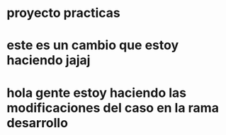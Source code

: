 #  proyecto practicas

# este es un cambio que estoy haciendo jajaj


# hola gente estoy haciendo las modificaciones del caso en la rama desarrollo